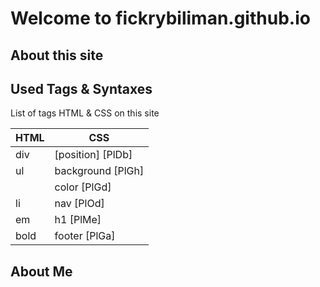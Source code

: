 # Welcome to fickrybiliman.github.io

## About this site

## Used Tags & Syntaxes

List of tags HTML & CSS on this site

| HTML      | CSS                  |
| --------- | -------------------- |
| div       | [position]      [PlDb] |
| ul        | background    [PlGh] |
|           | color         [PlGd] |
| li        | nav           [PlOd] |
| em        | h1            [PlMe] |
| bold      | footer        [PlGa] |

## About Me